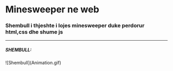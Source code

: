 # Minesweeper ne web

### Shembull i thjeshte i lojes minesweeper duke perdorur html,css dhe shume js

<hr/>

<h5>SHEMBULL:</h5>
![Shembull](Animation.gif)
